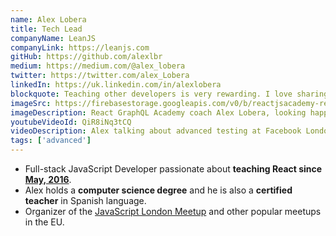 ```yaml
---
name: Alex Lobera
title: Tech Lead
companyName: LeanJS
companyLink: https://leanjs.com
gitHub: https://github.com/alexlbr
medium: https://medium.com/@alex_lobera
twitter: https://twitter.com/alex_Lobera
linkedIn: https://uk.linkedin.com/in/alexlobera
blockquote: Teaching other developers is very rewarding. I love sharing what I've learned in my career to help others grow and give back. I think this is what really makes our industry move forward.
imageSrc: https://firebasestorage.googleapis.com/v0/b/reactjsacademy-react.appspot.com/o/team%2Falex.jpg?alt=media
imageDescription: React GraphQL Academy coach Alex Lobera, looking happy with mountains in the background
youtubeVideoId: QiR8iNq3tCQ
videoDescription: Alex talking about advanced testing at Facebook London HQ
tags: ['advanced']
---
```


- Full-stack JavaScript Developer passionate about **teaching React since [May, 2016](https:/www.meetup.com/JavaScript-London/events/230287691/)**.
- Alex holds a **computer science degree** and he is also a **certified teacher** in Spanish language.
- Organizer of the [JavaScript London Meetup](https://www.meetup.com/JavaScript-london/) and other popular meetups in the EU.
